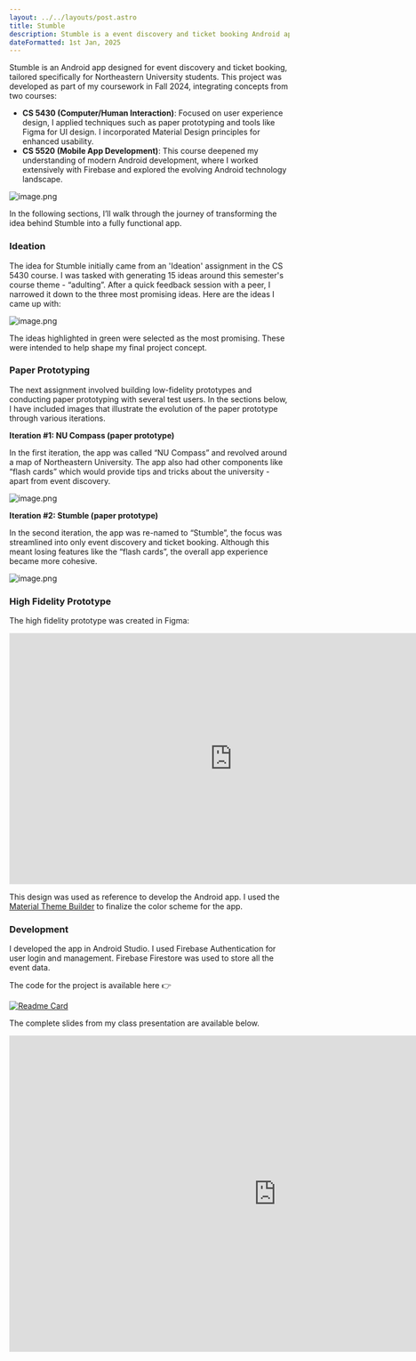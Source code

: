 ```yaml
---
layout: ../../layouts/post.astro
title: Stumble
description: Stumble is a event discovery and ticket booking Android app for Northeastern University students.
dateFormatted: 1st Jan, 2025
---
```


Stumble is an Android app designed for event discovery and ticket booking, tailored specifically for Northeastern University students. This project was developed as part of my coursework in Fall 2024, integrating concepts from two courses:

- **CS 5430 (Computer/Human Interaction)**: Focused on user experience design, I applied techniques such as paper prototyping and tools like Figma for UI design. I incorporated Material Design principles for enhanced usability.
- **CS 5520 (Mobile App Development)**: This course deepened my understanding of modern Android development, where I worked extensively with Firebase and explored the evolving Android technology landscape.

![image.png](../../../public/assets/images/projects/stumble/main.png)

In the following sections, I’ll walk through the journey of transforming the idea behind Stumble into a fully functional app.

### Ideation

The idea for Stumble initially came from an 'Ideation' assignment in the CS 5430 course. I was tasked with generating 15 ideas around this semester's course theme - “adulting”. After a quick feedback session with a peer, I narrowed it down to the three most promising ideas. Here are the ideas I came up with:

![image.png](../../../public/assets/images/projects/stumble/ideation.png)

The ideas highlighted in green were selected as the most promising. These were intended to help shape my final project concept.

### Paper Prototyping

The next assignment involved building low-fidelity prototypes and conducting paper prototyping with several test users. In the sections below, I have included images that illustrate the evolution of the paper prototype through various iterations.

**Iteration #1: NU Compass (paper prototype)**

In the first iteration, the app was called “NU Compass” and revolved around a map of Northeastern University. The app also had other components like “flash cards” which would provide tips and tricks about the university - apart from event discovery.

![image.png](../../../public/assets/images/projects/stumble/pp1.png)

**Iteration #2: Stumble (paper prototype)**

In the second iteration, the app was re-named to “Stumble”, the focus was streamlined into only event discovery and ticket booking. Although this meant losing features like the “flash cards”, the overall app experience became more cohesive.

![image.png](../../../public/assets/images/projects/stumble/pp2.png)

### High Fidelity Prototype

The high fidelity prototype was created in Figma:

<iframe style="border: 1px solid rgba(0, 0, 0, 0.1);" width="800" height="450" src="https://embed.figma.com/design/UfSDk6jFKa1o7L6q6FOrNw/Stumble-Design-v1?node-id=1-2&embed-host=share" allowfullscreen></iframe>

This design was used as reference to develop the Android app. I used the [Material Theme Builder](https://material-foundation.github.io/material-theme-builder/) to finalize the color scheme for the app.

### Development

I developed the app in Android Studio. I used Firebase Authentication for user login and management. Firebase Firestore was used to store all the event data.

The code for the project is available here 👉

[![Readme Card](https://github-readme-stats.vercel.app/api/pin/?username=anikeshk&repo=stumble&theme=dark)](https://github.com/anikeshk/stumble)

The complete slides from my class presentation are available below.

<iframe src="https://docs.google.com/presentation/d/e/2PACX-1vTXbB_XgwpsRmA1ZJ5SArx0hxFBbUg205SADYLGItKgmF6oVAoSIXz_RanlTIMomUYxGHkDEcjjbZBD/embed?start=false&loop=false&delayms=3000" frameborder="0" width="960" height="569" allowfullscreen="true" mozallowfullscreen="true" webkitallowfullscreen="true"></iframe>
